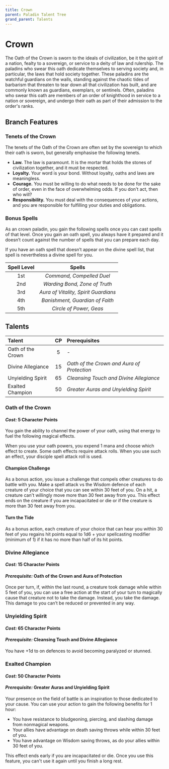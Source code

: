 ```yaml
---
title: Crown
parent: Paladin Talent Tree
grand_parent: Talents
---
```


# Crown
The Oath of the Crown is sworn to the ideals of civilization, be it the spirit of a nation, fealty to a sovereign, or service to a deity of law and rulership. The paladins who swear this oath dedicate themselves to serving society and, in particular, the laws that hold society together. These paladins are the watchful guardians on the walls, standing against the chaotic tides of barbarism that threaten to tear down all that civilization has built, and are commonly known as guardians, exemplars, or sentinels. Often, paladins who swear this oath are members of an order of knighthood in service to a nation or sovereign, and undergo their oath as part of their admission to the order's ranks.

## Branch Features

### Tenets of the Crown
The tenets of the Oath of the Crown are often set by the sovereign to which their oath is sworn, but generally emphasise the following tenets.
* **Law.** The law is paramount. It is the mortar that holds the stones of civilization together, and it must be respected.
* **Loyalty.** Your word is your bond. Without loyalty, oaths and laws are meaningless.
* **Courage.** You must be willing to do what needs to be done for the sake of order, even in the face of overwhelming odds. If you don't act, then who will?
* **Responsibility.** You must deal with the consequences of your actions, and you are responsible for fulfilling your duties and obligations.

### Bonus Spells
As an crown paladin, you gain the following spells once you can cast spells of that level. Once you gain an oath spell, you always have it prepared and it doesn’t count against the number of spells that you can prepare each day.

If you have an oath spell that doesn’t appear on the divine spell list, that spell is nevertheless a divine spell for you.

| Spell Level | Spells |
|:-----------:|:------:|
| 1st | *Command, Compelled Duel* |
| 2nd | *Warding Bond, Zone of Truth* |
| 3rd | *Aura of Vitality, Spirit Guardians* |
| 4th | *Banishment, Guardian of Faith* |
| 5th | *Circle of Power, Geas* |

## Talents

| Talent | CP | Prerequisites |
|:-------|:--:|:--------------|
| Oath of the Crown | 5  | - |
| Divine Allegiance | 15 | *Oath of the Crown and Aura of Protection* |
| Unyielding Spirit | 65 | *Cleansing Touch and Divine Allegiance* |
| Exalted Champion  | 50 | *Greater Auras and Unyielding Spirit* |

### Oath of the Crown
#### *Cost:* 5 Character Points
You gain the ability to channel the power of your oath, using that energy to fuel the following magical effects.

When you use your oath powers, you expend 1 mana and choose which effect to create. Some oath effects require attack rolls. When you use such an effect, your disciple spell attack roll is used.

#### Champion Challenge
As a bonus action, you issue a challenge that compels other creatures to do battle with you. Make a spell attack vs the Wisdom defence of each creature of your choice that you can see within 30 feet of you. On a hit, a creature can't willingly move more than 30 feet away from you. This effect ends on the creature if you are incapacitated or die or if the creature is more than 30 feet away from you.

#### Turn the Tide
As a bonus action, each creature of your choice that can hear you within 30 feet of you regains hit points equal to 1d6 + your spellcasting modifier (minimum of 1) if it has no more than half of its hit points.

### Divine Allegiance
#### *Cost:* 15 Character Points
#### *Prerequisite:* Oath of the Crown and Aura of Protection
Once per turn, if, within the last round, a creature took damage while within 5 feet of you, you can use a free action at the start of your turn to magically cause that creature not to take the damage. Instead, you take the damage. This damage to you can’t be reduced or prevented in any way.

### Unyielding Spirit
#### *Cost:* 65 Character Points
#### *Prerequisite:* Cleansing Touch and Divine Allegiance
You have +1d to on defences to avoid becoming paralyzed or stunned.

### Exalted Champion
#### *Cost:* 50 Character Points
#### *Prerequisite:* Greater Auras and Unyielding Spirit
Your presence on the field of battle is an inspiration to those dedicated to your cause. You can use your action to gain the following benefits for 1 hour:
* You have resistance to bludgeoning, piercing, and slashing damage from nonmagical weapons.
* Your allies have advantage on death saving throws while within 30 feet of you.
* You have advantage on Wisdom saving throws, as do your allies within 30 feet of you.

This effect ends early if you are incapacitated or die. Once you use this feature, you can't use it again until you finish a long rest.
